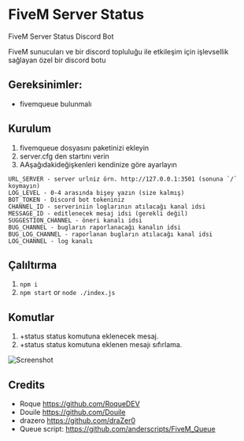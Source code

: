 # FiveM Server Status
FiveM Server Status Discord Bot

FiveM sunucuları ve bir discord topluluğu ile etkileşim için işlevsellik sağlayan özel bir discord botu

## Gereksinimler:

- fivemqueue bulunmalı

## Kurulum

1. fivemqueue dosyasını paketinizi ekleyin
2. server.cfg den startını verin
3. AAşağıdakideğişkenleri kendinize göre ayarlayın

```
URL_SERVER - server urlniz örn. http://127.0.0.1:3501 (sonuna `/` koymayın)
LOG_LEVEL - 0-4 arasında bişey yazın (size kalmış)
BOT_TOKEN - Discord bot tokeniniz
CHANNEL_ID - serveriniin loglarının atılacağı kanal idsi
MESSAGE_ID - editlenecek mesaj idsi (gerekli değil)
SUGGESTION_CHANNEL - öneri kanalı idsi
BUG_CHANNEL - bugların raporlanacağı kanalın idsi
BUG_LOG_CHANNEL - raporlanan bugların atılacağı kanal idsi
LOG_CHANNEL - log kanalı
```
## Çalıltırma
1. `npm i`
2. `npm start` or `node ./index.js`


## Komutlar
1. +status <Message> status komutuna eklenecek mesaj.
2. +status status komutuna eklenen mesajı sıfırlama.
  
![Screenshot](https://media.discordapp.net/attachments/424886239410388992/625739298846801936/unknown.png)

## Credits
- Roque https://github.com/RoqueDEV
- Douile https://github.com/Douile
- drazero https://github.com/draZer0
- Queue script: https://github.com/anderscripts/FiveM_Queue
